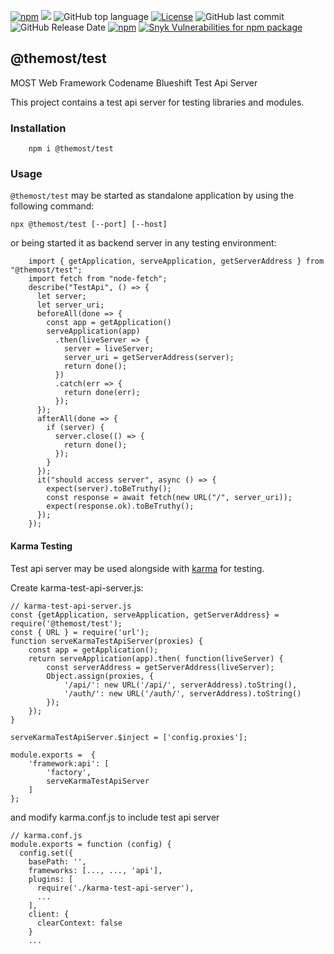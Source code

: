 [![npm](https://img.shields.io/npm/v/@themost%2Ftest.svg)](https://www.npmjs.com/package/@themost%2Ftest)
![](https://github.com/themost-framework/themost-test/workflows/test/badge.svg) 
![GitHub top language](https://img.shields.io/github/languages/top/themost-framework/test)
[![License](https://img.shields.io/npm/l/@themost/test)](https://github.com/themost-framework/test/blob/master/LICENSE)
![GitHub last commit](https://img.shields.io/github/last-commit/themost-framework/test)
![GitHub Release Date](https://img.shields.io/github/release-date/themost-framework/test)
[![npm](https://img.shields.io/npm/dw/@themost/test)](https://www.npmjs.com/package/@themost%2Ftest)
[![Snyk Vulnerabilities for npm package](https://img.shields.io/snyk/vulnerabilities/npm/@themost/test)](https://snyk.io/vuln/npm:%40themost%2Ftest)

## @themost/test
MOST Web Framework Codename Blueshift Test Api Server

This project contains a test api server for testing libraries and modules.

### Installation

        npm i @themost/test
        
### Usage

`@themost/test` may be started as standalone application by using the following command:

    npx @themost/test [--port] [--host]

or being started it as backend server in any testing environment:

        import { getApplication, serveApplication, getServerAddress } from "@themost/test";
        import fetch from "node-fetch";
        describe("TestApi", () => {
          let server;
          let server_uri;
          beforeAll(done => {
            const app = getApplication()
            serveApplication(app)
              .then(liveServer => {
                server = liveServer;
                server_uri = getServerAddress(server);
                return done();
              })
              .catch(err => {
                return done(err);
              });
          });
          afterAll(done => {
            if (server) {
              server.close(() => {
                return done();
              });
            }
          });
          it("should access server", async () => {
            expect(server).toBeTruthy();
            const response = await fetch(new URL("/", server_uri));
            expect(response.ok).toBeTruthy();
          });
        });

#### Karma Testing

Test api server may be used alongside with [karma](https://github.com/karma-runner/karma) for testing.

Create karma-test-api-server.js:

    // karma-test-api-server.js
    const {getApplication, serveApplication, getServerAddress} = require('@themost/test');
    const { URL } = require('url');
    function serveKarmaTestApiServer(proxies) {
        const app = getApplication();
        return serveApplication(app).then( function(liveServer) {
            const serverAddress = getServerAddress(liveServer);
            Object.assign(proxies, {
                '/api/': new URL('/api/', serverAddress).toString(),
                '/auth/': new URL('/auth/', serverAddress).toString()
            });
        });
    }
    
    serveKarmaTestApiServer.$inject = ['config.proxies'];
    
    module.exports =  {
        'framework:api': [
            'factory',
            serveKarmaTestApiServer
        ]
    };

and modify karma.conf.js to include test api server

    // karma.conf.js
    module.exports = function (config) {
      config.set({
        basePath: '',
        frameworks: [..., ..., 'api'],
        plugins: [
          require('./karma-test-api-server'),
          ...
        ],
        client: {
          clearContext: false
        }
        ...
        
